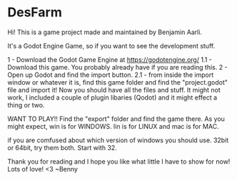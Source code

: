 # DesFarm

Hi! This is a game project made and maintained by Benjamin Aarli. 

It's a Godot Engine Game, so if you want to see the development stuff. 

1 - Download the Godot Game Engine at https://godotengine.org/
1.1 - Download this game. You probably already have if you are reading this. 
2 - Open up Godot and find the import button. 
2.1 - from inside the import window or whatever it is, find this game folder and find the "project.godot" file and import it! 
Now you should have all the files and stuff. It might not work, I included a couple of plugin libaries (Qodot) and it might effect a thing or two. 

WANT TO PLAY!! 
Find the "export" folder and find the game there. As you might expect, win is for WINDOWS. lin is for LINUX and mac is for MAC. 

if you are comfused about which version of windows you should use. 32bit or 64bit, try them both. Start with 32. 

Thank you for reading and I hope you like what little I have to show for now! 
Lots of love! <3 ~Benny
